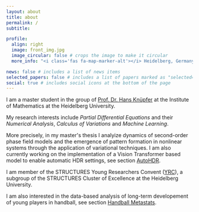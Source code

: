 ```yaml
---
layout: about
title: about
permalink: /
subtitle: 

profile:
  align: right
  image: front_img.jpg
  image_circular: false # crops the image to make it circular
  more_info: "<i class='fas fa-map-marker-alt'></i> Heidelberg, Germany"

news: false # includes a list of news items
selected_papers: false # includes a list of papers marked as "selected={true}"
social: true # includes social icons at the bottom of the page
---
```

I am a master student in the group of [Prof. Dr. Hans Knüpfer](https://www.uni-heidelberg.de/math/knuepfer/) at the Institute of Mathematics at the Heidelberg University.

My research interests include *Partial Differential Equations* and their *Numerical Analysis*, *Calculus of Variations* and *Machine Learning*.

More precisely, in my master's thesis I analyize dynamics of second-order phase field models and the emergence of pattern formation in nonlinear systems through the application of variational techniques. I am also currently working on the implementation of a Vision Transformer based model to enable automatic HDR settings, see section [AutoHDR](https://lucas-schmitt.de/AutoHDR).

I am member of the STRUCTURES Young Researchers Convent ([YRC](https://structures.uni-heidelberg.de/team.php?show_member_yrc=342)), a subgroup of the STRUCTURES Cluster of Excellence at the Heidelberg University.

I am also interested in the data-based analysis of long-term developement of young players in handball, see section [Handball Metastats](https://lucas-schmitt.de/HBmeta).
